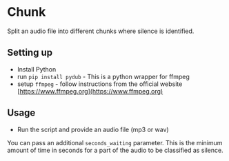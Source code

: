 # Chunk

Split an audio file into different chunks where silence is identified.

## Setting up
* Install Python
* run `pip install pydub` - This is a python wrapper for ffmpeg
* setup `ffmpeg` - follow instructions from the official website [https://www.ffmpeg.org](https://www.ffmpeg.org)

## Usage
* Run the script and provide an audio file (mp3 or wav)


You can pass an additional `seconds_waiting` parameter. This is the minimum amount of time in seconds for a part of the audio to be classified as silence.
